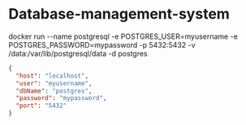 # Database-management-system

docker run --name postgresql -e POSTGRES_USER=myusername -e POSTGRES_PASSWORD=mypassword -p 5432:5432 -v /data:/var/lib/postgresql/data -d postgres


```json
{
  "host": "localhost",
  "user": "myusername",
  "dbName": "postgres",
  "password": "mypassword",
  "port": "5432"
}
```
